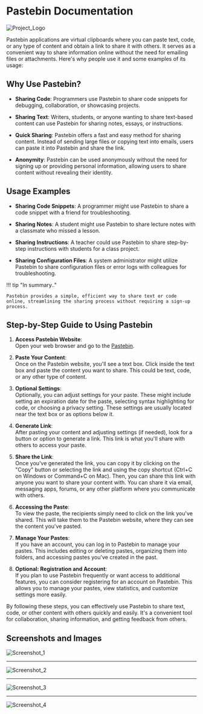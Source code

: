 # Pastebin Documentation

![Project_Logo](https://github.com/interaapps/pastefy/raw/master/frontend/src/assets/logo.png)

Pastebin applications are virtual clipboards where you can paste text, code, or any type of content and obtain a link to share it with others. It serves as a convenient way to share information online without the need for emailing files or attachments. Here's why people use it and some examples of its usage:

## Why Use Pastebin?

- **Sharing Code**: Programmers use Pastebin to share code snippets for debugging, collaboration, or showcasing projects.
  
- **Sharing Text**: Writers, students, or anyone wanting to share text-based content can use Pastebin for sharing notes, essays, or instructions.

- **Quick Sharing**: Pastebin offers a fast and easy method for sharing content. Instead of sending large files or copying text into emails, users can paste it into Pastebin and share the link.

- **Anonymity**: Pastebin can be used anonymously without the need for signing up or providing personal information, allowing users to share content without revealing their identity.

## Usage Examples

- **Sharing Code Snippets**: A programmer might use Pastebin to share a code snippet with a friend for troubleshooting.
  
- **Sharing Notes**: A student might use Pastebin to share lecture notes with a classmate who missed a lesson.
  
- **Sharing Instructions**: A teacher could use Pastebin to share step-by-step instructions with students for a class project.
  
- **Sharing Configuration Files**: A system administrator might utilize Pastebin to share configuration files or error logs with colleagues for troubleshooting.

!!! tip "In summary.."

    Pastebin provides a simple, efficient way to share text or code online, streamlining the sharing process without requiring a sign-up process.

## Step-by-Step Guide to Using Pastebin

1. **Access Pastebin Website**:  
   Open your web browser and go to the [Pastebin](https://pasteit.arctik.cx/).

2. **Paste Your Content**:  
   Once on the Pastebin website, you'll see a text box. Click inside the text box and paste the content you want to share. This could be text, code, or any other type of content.

3. **Optional Settings**:  
   Optionally, you can adjust settings for your paste. These might include setting an expiration date for the paste, selecting syntax highlighting for code, or choosing a privacy setting. These settings are usually located near the text box or as options below it.

4. **Generate Link**:  
   After pasting your content and adjusting settings (if needed), look for a button or option to generate a link. This link is what you'll share with others to access your paste.

5. **Share the Link**:  
   Once you've generated the link, you can copy it by clicking on the "Copy" button or selecting the link and using the copy shortcut (Ctrl+C on Windows or Command+C on Mac). Then, you can share this link with anyone you want to share your content with. You can share it via email, messaging apps, forums, or any other platform where you communicate with others.

6. **Accessing the Paste**:  
   To view the paste, the recipients simply need to click on the link you've shared. This will take them to the Pastebin website, where they can see the content you've pasted.

7. **Manage Your Pastes**:  
   If you have an account, you can log in to Pastebin to manage your pastes. This includes editing or deleting pastes, organizing them into folders, and accessing pastes you've created in the past.

8. **Optional: Registration and Account**:  
   If you plan to use Pastebin frequently or want access to additional features, you can consider registering for an account on Pastebin. This allows you to manage your pastes, view statistics, and customize settings more easily.

By following these steps, you can effectively use Pastebin to share text, code, or other content with others quickly and easily. It's a convenient tool for collaboration, sharing information, and getting feedback from others.

## Screenshots and Images

![Screenshot_1](https://github.com/interaapps/pastefy/raw/master/.github/screenshots/vid.gif)

---

![Screenshot_2](https://github.com/interaapps/pastefy/raw/master/.github/screenshots/home.png)

---

![Screenshot_3](https://github.com/interaapps/pastefy/raw/master/.github/screenshots/paste.png)

---

![Screenshot_4](https://github.com/interaapps/pastefy/raw/master/.github/screenshots/fullscreen.png)